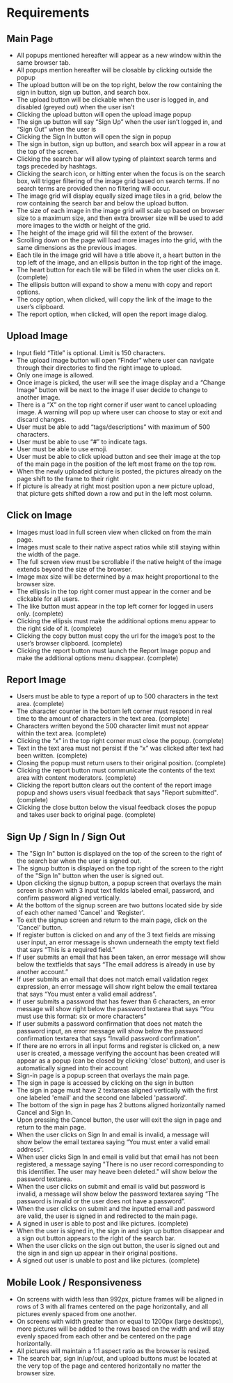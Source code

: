 # Requirements
## Main Page
- All popups mentioned hereafter will appear as a new window within the same browser tab.
- All popups mention hereafter will be closable by clicking outside the popup
- The upload button will be on the top right, below the row containing the sign in button, sign up button, and search box.
- The upload button will be clickable when the user is logged in, and disabled (greyed out) when the user isn’t
- Clicking the upload button will open the upload image popup
- The sign up button will say “Sign Up” when the user isn’t logged in, and “Sign Out” when the user is
- Clicking the Sign In button will open the sign in popup
- The sign in button, sign up button, and search box will appear in a row at the top of the screen.
- Clicking the search bar will allow typing of plaintext search terms and tags preceded by hashtags.
- Clicking the search icon, or hitting enter when the focus is on the search box, will trigger filtering of the image grid based on search terms. If no search terms are provided then no filtering will occur.
- The image grid will display equally sized image tiles in a grid, below the row containing the search bar and below the upload button.
- The size of each image in the image grid will scale up based on browser size to a maximum size, and then extra browser size will be used to add more images to the width or height of the grid.
- The height of the image grid will fill the extent of the browser.
- Scrolling down on the page will load more images into the grid, with the same dimensions as the previous images.
- Each tile in the image grid will have a title above it, a heart button in the top left of the image, and an ellipsis button in the top right of the image.
- The heart button for each tile will be filled in when the user clicks on it. (complete)
- The ellipsis button will expand to show a menu with copy and report options.
- The copy option, when clicked, will copy the link of the image to the user’s clipboard. 
- The report option, when clicked, will open the report image dialog.


## Upload Image
- Input field “Title” is optional. Limit is 150 characters.
- The upload image button will open “Finder” where user can navigate through their directories to find the right image to upload.  
- Only one image is allowed.  
- Once image is picked, the user will see the image display and a “Change Image” button will be next to the image if user decide to change to another image.
- There is a “X” on the top right corner if user want to cancel uploading image. A warning will pop up where user can choose to stay or exit and discard changes.
- User must be able to add “tags/descriptions” with maximum of 500 characters.
- User must be able to use “#” to indicate tags.
- User must be able to use emoji.
- User must be able to click upload button and see their image at the top of the main page in the position
of the left most frame on the top row.
- When the newly uploaded picture is posted, the pictures already on the page shift to the frame to their right
- If picture is already at right most position upon a new picture upload, that picture gets shifted down a row and
put in the left most column.


## Click on Image
- Images must load in full screen view when clicked on from the main page.
- Images must scale to their native aspect ratios while still staying within the width of the page.
- The full screen view must be scrollable if the native height of the image extends beyond the size of the browser.
- Image max size will be determined by a max height proportional to the browser size.
- The ellipsis in the top right corner must appear in the corner and be clickable for all users.
- The like button must appear in the top left corner for logged in users only. (complete)
- Clicking the ellipsis must make the additional options menu appear to the right side of it. (complete)
- Clicking the copy button must copy the url for the image’s post to the user’s browser clipboard. (complete)
- Clicking the report button must launch the Report Image popup and make the additional options menu disappear. (complete)

## Report Image
- Users must be able to type a report of up to 500 characters in the text area. (complete)
- The character counter in the bottom left corner must respond in real time to the amount of characters in the text area. (complete)
- Characters written beyond the 500 character limit must not appear within the text area. (complete)
- Clicking the “x” in the top right corner must close the popup. (complete)
- Text in the text area must not persist if the “x” was clicked after text had been written. (complete)
- Closing the popup must return users to their original position. (complete)
- Clicking the report button must communicate the contents of the text area with content moderators. (complete)
- Clicking the report button clears out the content of the report image popup and shows users visual feedback that says "Report submitted". (complete)
- Clicking the close button below the visual feedback closes the popup and takes user back to original page. (complete)

## Sign Up / Sign In / Sign Out
- The "Sign In" button is displayed on the top of the screen to the right of the search bar when the user is signed out.
- The signup button is displayed on the top right of the screen to the right of the "Sign In" button when the user is signed out.
- Upon clicking the signup button, a popup screen that overlays the main screen is shown with 3 input text fields labeled email, password, and confirm password aligned vertically.
- At the bottom of the signup screen are two buttons located side by side of each other named 'Cancel' and 'Register'.
- To exit the signup screen and return to the main page, click on the 'Cancel' button.
- If register button is clicked on and any of the 3 text fields are missing user input, an error message is shown underneath the empty text field that says “This is a required field.”
- If user submits an email that has been taken, an error message will show below the textfields that says “The email address is already in use by another account.”
- If user submits an email that does not match email validation regex expression, an error message will show right below the email textarea that says “You must enter a valid email address”.
- If user submits a password that has fewer than 6 characters, an error message will show right below the password textarea that says “You must use this format: six or more characters”
- If user submits a password confirmation that does not match the password input, an error message will show below the password confirmation textarea that says “Invalid password confirmation”.
- If there are no errors in all input forms and register is clicked on, a new user is created, a message verifying the account has been created will appear as a popup (can be closed by clicking 'close' button), and user is automatically signed into their account
- Sign-in page is a popup screen that overlays the main page.
- The sign in page is accessed by clicking on the sign in button
- The sign in page must have 2 textareas aligned vertically with the first one labeled 'email' and the second one labeled 'password'.
- The bottom of the sign in page has 2 buttons aligned horizontally named Cancel and Sign In.
- Upon pressing the Cancel button, the user will exit the sign in page and return to the main page.
- When the user clicks on Sign In and email is invalid, a message will show below the email textarea saying “You must enter a valid email address”.
- When user clicks Sign In and email is valid but that email has not been registered, a message saying "There is no user record corresponding to this identifier. The user may heave been deleted." will show below the password textarea.
- When the user clicks on submit and email is valid but password is invalid, a message will show below the password textarea saying “The password is invalid or the user does not have a password”.
- When the user clicks on submit and the inputted email and password are valid, the user is signed in and redirected to the main page.
- A signed in user is able to post and like pictures. (complete)
- When the user is signed in, the sign in and sign up button disappear and a sign out button appears to the right of the search bar.
- When the user clicks on the sign out button, the user is signed out and the sign in and sign up appear in their original positions.
- A signed out user is unable to post and like pictures. (complete)

## Mobile Look / Responsiveness
- On screens with width less than 992px, picture frames will be aligned in rows of 3 with all frames centered on the page horizontally, and all pictures evenly spaced from one another.
- On screens with width greater than or equal to 1200px (large desktops), more pictures will be added to the rows based on the width and will stay evenly spaced from each other and be centered on the page horizontally.
- All pictures will maintain a 1:1 aspect ratio as the browser is resized.
- The search bar, sign in/up/out, and upload buttons must be located at the very top of the page and centered horizontally no matter the browser size.
